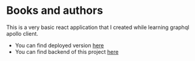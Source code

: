 # Books and authors

This is a very basic react application that I created while learning graphql apollo client. 
- You can find deployed version [here](http://striped-straw.surge.sh/)
- You can find backend of this project [here](https://github.com/divyagar/books_and_authors_backend)
